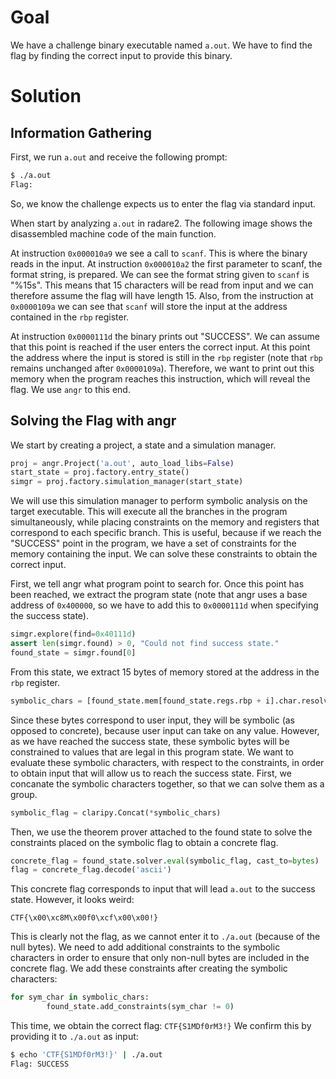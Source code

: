 # Goal
We have a challenge binary executable named `a.out`.
We have to find the flag by finding the correct input to provide this binary.

# Solution
## Information Gathering
First, we run `a.out` and receive the following prompt:
```Bash
$ ./a.out 
Flag:
```
So, we know the challenge expects us to enter the flag via standard input.

When start by analyzing `a.out` in radare2.
The following image shows the disassembled machine code of the main function.

At instruction `0x000010a9` we see a call to `scanf`.
This is where the binary reads in the input.
At instruction `0x000010a2` the first parameter to scanf, the format string, is prepared.
We can see the format string given to `scanf` is "%15s".
This means that 15 characters will be read from input and we can therefore assume the flag will have length 15.
Also, from the instruction at `0x0000109a` we can see that `scanf` will store the input at the address contained in the `rbp` register.

At instruction `0x0000111d` the binary prints out "SUCCESS".
We can assume that this point is reached if the user enters the correct input.
At this point the address where the input is stored is still in the `rbp` register (note that `rbp` remains unchanged after `0x0000109a`).
Therefore, we want to print out this memory when the program reaches this instruction, which will reveal the flag.
We use `angr` to this end.

## Solving the Flag with angr
We start by creating a project, a state and a simulation manager.
```Python
proj = angr.Project('a.out', auto_load_libs=False)
start_state = proj.factory.entry_state()
simgr = proj.factory.simulation_manager(start_state)
```
We will use this simulation manager to perform symbolic analysis on the target executable.
This will execute all the branches in the program simultaneously, while placing constraints on the memory and registers that correspond to each specific branch.
This is useful, because if we reach the "SUCCESS" point in the program, we have a set of constraints for the memory containing the input.
We can solve these constraints to obtain the correct input.

First, we tell angr what program point to search for.
Once this point has been reached, we extract the program state (note that angr uses a base address of `0x400000`, so we have to add this to `0x0000111d` when specifying the success state).
```Python
simgr.explore(find=0x40111d)
assert len(simgr.found) > 0, "Could not find success state."
found_state = simgr.found[0]
```
From this state, we extract 15 bytes of memory stored at the address in the `rbp` register.
```Python
symbolic_chars = [found_state.mem[found_state.regs.rbp + i].char.resolved for i in range(15)]
```
Since these bytes correspond to user input, they will be symbolic (as opposed to concrete), because user input can take on any value.
However, as we have reached the success state, these symbolic bytes will be constrained to values that are legal in this program state.
We want to evaluate these symbolic characters, with respect to the constraints, in order to obtain input that will allow us to reach the success state.
First, we concanate the symbolic characters together, so that we can solve them as a group.
```Python
symbolic_flag = claripy.Concat(*symbolic_chars)
```
Then, we use the theorem prover attached to the found state to solve the constraints placed on the symbolic flag to obtain a concrete flag.
```Python
concrete_flag = found_state.solver.eval(symbolic_flag, cast_to=bytes)
flag = concrete_flag.decode('ascii')
```
This concrete flag corresponds to input that will lead `a.out` to the success state.
However, it looks weird:
```
CTF{\x00\xc8M\x00f0\xcf\x00\x00!}
```
This is clearly not the flag, as we cannot enter it to `./a.out` (because of the null bytes).
We need to add additional constraints to the symbolic characters in order to ensure that only non-null bytes are included in the concrete flag.
We add these constraints after creating the symbolic characters:
```Python
for sym_char in symbolic_chars:
        found_state.add_constraints(sym_char != 0)
```

This time, we obtain the correct flag: `CTF{S1MDf0rM3!}`
We confirm this by providing it to `./a.out` as input:
```Bash
$ echo 'CTF{S1MDf0rM3!}' | ./a.out 
Flag: SUCCESS
```
